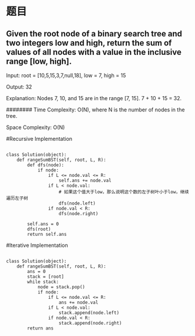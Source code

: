 # 题目

## Given the root node of a binary search tree and two integers low and high, return the sum of values of all nodes with a value in the inclusive range [low, high].

Input: root = [10,5,15,3,7,null,18], low = 7, high = 15

Output: 32

Explanation: Nodes 7, 10, and 15 are in the range [7, 15]. 7 + 10 + 15 = 32.

########
Time Complexity: O(N), where N is the number of nodes in the tree.

Space Complexity: O(N)

#Recursive Implementation

```

class Solution(object):
    def rangeSumBST(self, root, L, R):
        def dfs(node):
            if node:
                if L <= node.val <= R:
                    self.ans += node.val
                if L < node.val:
                    # 如果这个值大于low，那么说明这个数的左子树叶小于low，继续遍历左子树
                    dfs(node.left)
                if node.val < R:
                    dfs(node.right)

        self.ans = 0
        dfs(root)
        return self.ans
```
#Iterative Implementation

```

class Solution(object):
    def rangeSumBST(self, root, L, R):
        ans = 0
        stack = [root]
        while stack:
            node = stack.pop()
            if node:
                if L <= node.val <= R:
                    ans += node.val
                if L < node.val:
                    stack.append(node.left)
                if node.val < R:
                    stack.append(node.right)
        return ans
```
